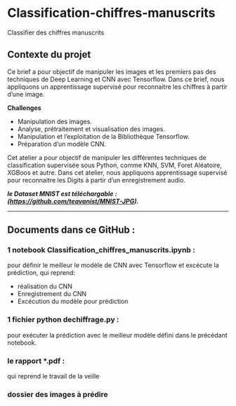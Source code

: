 # Classification-chiffres-manuscrits
Classifier des chiffres manuscrits



## Contexte du projet
Ce brief a pour objectif de manipuler les images et les premiers pas des techniques de Deep Learning et CNN avec Tensorflow.
Dans ce brief, nous appliquons un apprentissage supervisé pour reconnaitre les chiffres à partir d’une image.

**Challenges**
- Manipulation des images.
- Analyse, prétraitement et visualisation des images.
- Manipulation et l’exploitation de la Bibliothèque Tensorflow.
- Préparation d’un modèle CNN.

Cet atelier a pour objectif de manipuler les différentes techniques de classification supervisée sous Python, comme KNN, SVM, Foret Aléatoire, XGBoos et autre.
Dans cet atelier, nous appliquons apprentissage supervisé pour reconnaitre les Digits à partir d’un enregistrement audio.

***le Dataset MNIST est téléchargable : (https://github.com/teavanist/MNIST-JPG).***

****************

## Documents dans ce GitHub :
### 1 notebook Classification_chiffres_manuscrits.ipynb :
pour définir le meilleur le modèle de CNN avec Tensorflow et excécute la prédiction, qui reprend:
- réalisation du CNN
- Enregistrement du CNN
- Excécution du modèle pour prédiction

### 1 fichier python dechiffrage.py :
pour exécuter la prédiction avec le meilleur modèle défini dans le précédant notebook.

### le rapport *.pdf :
qui reprend le travail de la veille

### dossier des images à prédire

